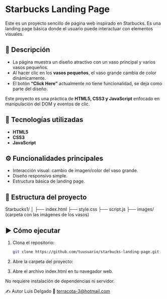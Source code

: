 # Starbucks Landing Page

Este es un proyecto sencillo de página web inspirado en Starbucks. Es una landing page básica donde el usuario puede interactuar con elementos visuales.

## 🎯 Descripción

- La página muestra un diseño atractivo con un vaso principal y varios vasos pequeños.
- Al hacer clic en los **vasos pequeños**, el vaso grande cambia de color dinámicamente.
- El botón **“Click Here”** actualmente no tiene funcionalidad, se deja como parte del diseño.

Este proyecto es una práctica de **HTML5, CSS3 y JavaScript** enfocado en manipulación del DOM y eventos de clic.

## 🚀 Tecnologías utilizadas

- **HTML5**
- **CSS3**
- **JavaScript**

## ⚙️ Funcionalidades principales

- Interacción visual: cambio de imagen/color del vaso grande.
- Diseño responsivo simple.
- Estructura básica de landing page.

## 📂 Estructura del proyecto

Starbucks1/
│
├── index.html
├── style.css
├── script.js
├── images/ (carpeta con las imágenes de los vasos)


## ▶️ Cómo ejecutar

1. Clona el repositorio:
   ```bash
   git clone https://github.com/tuusuario/starbucks-landing-page.git

2. Abre la carpeta del proyecto:

3. Abre el archivo index.html en tu navegador web.

No requiere instalación de dependencias ni servidor.

✍️ Autor
Luis Delgado
📧 terracota-3@hotmail.com
